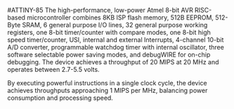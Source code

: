 #ATTINY-85
The high-performance, low-power Atmel 8-bit AVR RISC-based microcontroller combines 8KB ISP flash memory, 512B EEPROM, 512-Byte SRAM, 6 general purpose I/O lines, 32 general purpose working registers, one 8-bit timer/counter with compare modes, one 8-bit high speed timer/counter, USI, internal and external Interrupts, 4-channel 10-bit A/D converter, programmable watchdog timer with internal oscillator, three software selectable power saving modes, and debugWIRE for on-chip debugging. 
The device achieves a throughput of 20 MIPS at 20 MHz and operates between 2.7-5.5 volts.

By executing powerful instructions in a single clock cycle, the device achieves throughputs approaching 1 MIPS per MHz, balancing power consumption and processing speed.


